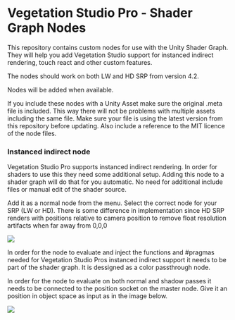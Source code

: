 # Vegetation Studio Pro - Shader Graph Nodes

This repository contains custom nodes for use with the Unity Shader Graph. 
They will help you add Vegetation Studio support for instanced indirect rendering, touch react and other custom features. 

The nodes should work on both LW and HD SRP from version 4.2. 

Nodes will be added when available. 

If you include these nodes with a Unity Asset make sure the original .meta file is included. This way there will not be problems with multiple assets including the same file. Make sure your file is using the latest version from this repository before updating. 
Also include a reference to the MIT licence of the node files. 

<h3><b>Instanced indirect node</b></h3>
Vegetation Studio Pro supports instanced indirect rendering. In order for shaders to use this they need some additional setup.
Adding this node to a shader graph will do that for you automatic. No need for additional include files or manual edit of the shader source. 

Add it as a normal node from the menu. Select the correct node for your SRP (LW or HD). There is some difference in implementation since HD SRP renders with positions relative to camera position to remove float resolution artifacts when far away from 0,0,0

<img src="https://www.awesometech.no/wp-content/uploads/2018/11/Image-860.png"/>

In order for the node to evaluate and inject the functions and #pragmas needed for Vegetation Studio Pros instanced indirect support it needs to be part of the shader graph. It is dessigned as a color passthrough node. 

In order for the node to evaluate on both normal and shadow passes it needs to be connected to the position socket on the master node. Give it an position in object space as input as in the image below. 

<img src="https://www.awesometech.no/wp-content/uploads/2018/11/Image-861.png"/>


